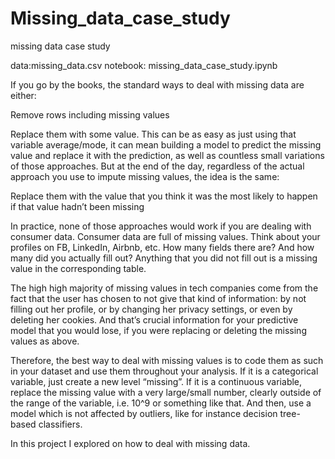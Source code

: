 # Missing_data_case_study
missing data case study

data:missing_data.csv
notebook: missing_data_case_study.ipynb

If you go by the books, the standard ways to deal with missing data are either:


Remove rows including missing values


Replace them with some value. This can be as easy as just using that variable average/mode, it can mean building a model to predict the missing value and replace it with the prediction, as well as countless small variations of those approaches. But at the end of the day, regardless of the actual approach you use to impute missing values, the idea is the same:


Replace them with the value that you think it was the most likely to happen if that value hadn’t been missing


In practice, none of those approaches would work if you are dealing with consumer data. Consumer data are full of missing values. Think about your profiles on FB, LinkedIn, Airbnb, etc. How many fields there are? And how many did you actually fill out? Anything that you did not fill out is a missing value in the corresponding table.


The high high majority of missing values in tech companies come from the fact that the user has chosen to not give that kind of information: by not filling out her profile, or by changing her privacy settings, or even by deleting her cookies. And that’s crucial information for your predictive model that you would lose, if you were replacing or deleting the missing values as above.


Therefore, the best way to deal with missing values is to code them as such in your dataset and use them throughout your analysis. If it is a categorical variable, just create a new level “missing”. If it is a continuous variable, replace the missing value with a very large/small number, clearly outside of the range of the variable, i.e. 10^9 or something like that. And then, use a model which is not affected by outliers, like for instance decision tree-based classifiers.

In this project I explored on how to deal with missing data.

